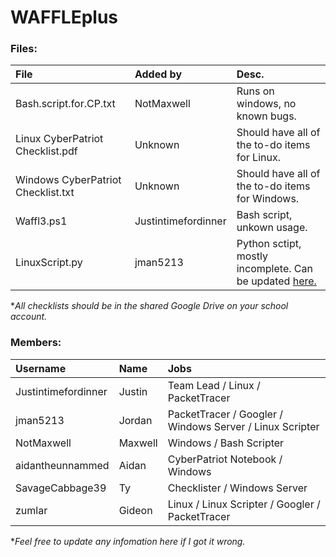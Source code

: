 # WAFFLEplus

### Files:

| File | Added by | Desc. |
| :-----| :---------| :------|
| Bash.script.for.CP.txt| NotMaxwell | Runs on windows, no known bugs. |
| Linux CyberPatriot Checklist.pdf | Unknown | Should have all of the to-do items for Linux. |
| Windows CyberPatriot Checklist.txt | Unknown | Should have all of the to-do items for Windows. |
| Waffl3.ps1 | Justintimefordinner | Bash script, unkown usage. |
| LinuxScript.py | jman5213 | Python sctipt, mostly incomplete. Can be updated [here.](https://replit.com/join/fbzrymvbux-jman5213) |

\**All checklists should be in the shared Google Drive on your school account.*


### Members:

| Username | Name | Jobs |
| :---------| :-----| :-------|
| Justintimefordinner | Justin | Team Lead / Linux / PacketTracer |
| jman5213 | Jordan | PacketTracer / Googler / Windows Server / Linux Scripter |
| NotMaxwell | Maxwell | Windows / Bash Scripter |
| aidantheunnammed | Aidan | CyberPatriot Notebook / Windows |
| SavageCabbage39 | Ty | Checklister / Windows Server |
| zumlar | Gideon | Linux / Linux Scripter / Googler / PacketTracer |

\**Feel free to update any infomation here if I got it wrong.*
